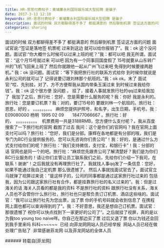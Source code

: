 ```yaml
---
title: HR-思思付费帖子：柬埔寨永利国际娱乐城大型招聘 是骗子
date: 2017-3-13 12:10
keywords: HR-思思付费帖子：柬埔寨永利国际娱乐城大型招聘 是骗子
description: 面试的时候 双方都聊得差不多了 都挺满意的 然后聊到机票 签证这方面的问题 面试官说:“签证是落地签 机票呢 过来到这边 就可以给你报销了”。我：ok 这个没问题。面试官:“你大概什么时候可以过来上班的呢？”我：都可以吧 我无所谓。面试官：“这个月15号就过来 可以吧 因为有一个同事回国度假了 15号就要从山东转广州的飞机飞回来上班了 然后你就跟他一起从广州飞过来吧 免得到时候要接两趟机。” 我：ok 没问题。面试官：“等下我把旅行社的联系方式给你 到时候你就说是永利公司的就可以了 记得说要订跟刘林那个航班的。”我：ok ok。末了 面试官:“哎、先别挂，对了、方不方便帮我从国内带条玉溪过来 到时候过来我给你钱”。我：ok 这个很方便 没问题 。 挂了，接着人事就发旅行社的qq过来给我加了  我加了之后，旅行社：您好，您是需要什么服务的呢？我：你好 我是永利的。旅行社：您是要订机票？我：对的，要订15号的 要跟刘林一个航班的。旅行社：恩恩，好的 。 。。。。。。。。。 麻烦您提供护照号，和名字，出生日期，手机号。我：E09080000 杨明  1995 02 09       18477066667 。旅行社：好的，  。。。。。。。。。。  机票费用一共是3188RMB，您方便什么支付呢？。我从百度搜索了一下旅行社的官网 截图了过去 我问：这个是你们的官网吗？我在官网上面支付可以吗？旅行社：“您好，我们是分部。康辉在各地都是有分部的哦，我们是专门为BC行业提供服务的，您可以先咨询你们贵公司”！我：好的，是通过什么方式支付给你们的呢？旅行社：“我们支持微信，支付宝，和银行卡”！我：分部的话 官网也是同一个的吧。旅行社：“麻烦您先跟贵公司了解清楚好？我们是为你们BC行业服务的！请让你们主管让员工联系我们之前，先给你们介绍一下我司，在联系！谢谢”！之后我就没有再理旅行社了。我就找人事qq发了一条信息：您好，如果不能通过我自己定机票 那么很遗憾了。 然后人事就找面试官去了，面试官立马就弹了视屏过来说：“是这样子的，公司的同事都是通过这家旅行社过来的 包括我，因为公司跟这家旅行社有合作，都是挂靠旅行社的名义过来的”。我：但是过海关的话 海关人员看的都是我的资料 不是旅行社的资料 跟旅行社没有关系，海关人员也不会管你什么旅行社，旅行社也只是帮负责订订机票、酒店这些啥的。面试官：“我可以让旅行社先为您出票，出了票 你的手机号码就会收到信息了 在携程网上面也都可以查询得到的了”。我：不好意思，我还是想自己订机票。面试官：那很遗憾了 祝你可以快点找到下一家更好的公司了”。之后就挂了视屏，真的是以为我too young too naive咩。你自己在那边买了票 过后又退了票 你以为钱还会回到我手里来吗 科科~~~~~~  已经 向菲龙网网站人员已经举报  网站人员已经在做处理广告贴了  非常感谢菲龙网 以及菲龙网站的全体人员
categories: sharing
---
```

<td class="t_f" id="postmessage_578162">

面试的时候 双方都聊得差不多了 都挺满意的 然后聊到机票 签证这方面的问题 面试官说:“签证是落地签 机票呢 过来到这边 就可以给你报销了”。我：ok 这个没问题。面试官:“你大概什么时候可以过来上班的呢？”我：都可以吧 我无所谓。面试官：“这个月15号就过来 可以吧 因为有一个同事回国度假了 15号就要从山东转广州的飞机飞回来上班了 然后你就跟他一起从广州飞过来吧 免得到时候要接两趟机。” 我：ok 没问题。面试官：“等下我把旅行社的联系方式给你 到时候你就说是永利公司的就可以了 记得说要订跟刘林那个航班的。”我：ok ok。末了 面试官:“哎、先别挂，对了、方不方便帮我从国内带条玉溪过来 到时候过来我给你钱”。我：ok 这个很方便 没问题 。 挂了，接着人事就发旅行社的qq过来给我加了  我加了之后，旅行社：您好，您是需要什么服务的呢？我：你好 我是永利的。旅行社：您是要订机票？我：对的，要订15号的 要跟刘林一个航班的。旅行社：恩恩，好的 。 。。。。。。。。。 麻烦您提供护照号，和名字，出生日期，手机号。我：E09080000 杨明  1995 02 09       18477066667 。旅行社：好的，  。。。。。。。。。。  机票费用一共是3188RMB，您方便什么支付呢？。我从百度搜索了一下旅行社的官网 截图了过去 我问：这个是你们的官网吗？我在官网上面支付可以吗？旅行社：“您好，我们是分部。康辉在各地都是有分部的哦，我们是专门为BC行业提供服务的，您可以先咨询你们贵公司”！我：好的，是通过什么方式支付给你们的呢？旅行社：“我们支持微信，支付宝，和银行卡”！我：分部的话 官网也是同一个的吧。旅行社：“麻烦您先跟贵公司了解清楚好？我们是为你们BC行业服务的！请让你们主管让员工联系我们之前，先给你们介绍一下我司，在联系！谢谢”！之后我就没有再理旅行社了。我就找人事qq发了一条信息：您好，如果不能通过我自己定机票 那么很遗憾了。 然后人事就找面试官去了，面试官立马就弹了视屏过来说：“是这样子的，公司的同事都是通过这家旅行社过来的 包括我，因为公司跟这家旅行社有合作，都是挂靠旅行社的名义过来的”。我：但是过海关的话 海关人员看的都是我的资料 不是旅行社的资料 跟旅行社没有关系，海关人员也不会管你什么旅行社，旅行社也只是帮负责订订机票、酒店这些啥的。面试官：“我可以让旅行社先为您出票，出了票 你的手机号码就会收到信息了 在携程网上面也都可以查询得到的了”。我：不好意思，我还是想自己订机票。面试官：那很遗憾了 祝你可以快点找到下一家更好的公司了”。之后就挂了视屏，真的是以为我too young too naive咩。你自己在那边买了票 过后又退了票 你以为钱还会回到我手里来吗 科科~~~~~~  已经 向菲龙网网站人员已经举报  网站人员已经在做处理广告贴了  非常感谢菲龙网 以及菲龙网站的全体人员<br/>
</td>
###### 转载自[菲龙网]